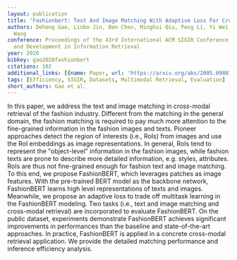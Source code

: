 ```yaml
---
layout: publication
title: 'Fashionbert: Text And Image Matching With Adaptive Loss For Cross-modal Retrieval'
authors: Dehong Gao, Linbo Jin, Ben Chen, Minghui Qiu, Peng Li, Yi Wei, Yi Hu, Hao
  Wang
conference: Proceedings of the 43rd International ACM SIGIR Conference on Research
  and Development in Information Retrieval
year: 2020
bibkey: gao2020fashionbert
citations: 102
additional_links: [{name: Paper, url: 'https://arxiv.org/abs/2005.09801'}]
tags: [Efficiency, SIGIR, Datasets, Multimodal Retrieval, Evaluation]
short_authors: Gao et al.
---
```

In this paper, we address the text and image matching in cross-modal
retrieval of the fashion industry. Different from the matching in the general
domain, the fashion matching is required to pay much more attention to the
fine-grained information in the fashion images and texts. Pioneer approaches
detect the region of interests (i.e., RoIs) from images and use the RoI
embeddings as image representations. In general, RoIs tend to represent the
"object-level" information in the fashion images, while fashion texts are prone
to describe more detailed information, e.g. styles, attributes. RoIs are thus
not fine-grained enough for fashion text and image matching. To this end, we
propose FashionBERT, which leverages patches as image features. With the
pre-trained BERT model as the backbone network, FashionBERT learns high level
representations of texts and images. Meanwhile, we propose an adaptive loss to
trade off multitask learning in the FashionBERT modeling. Two tasks (i.e., text
and image matching and cross-modal retrieval) are incorporated to evaluate
FashionBERT. On the public dataset, experiments demonstrate FashionBERT
achieves significant improvements in performances than the baseline and
state-of-the-art approaches. In practice, FashionBERT is applied in a concrete
cross-modal retrieval application. We provide the detailed matching performance
and inference efficiency analysis.